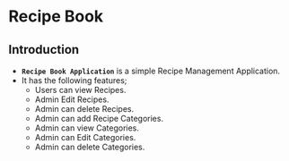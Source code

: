 # Recipe Book

## Introduction

- **`Recipe Book Application`** is a simple Recipe Management Application.
- It has the following features;
  - Users can view Recipes.
  - Admin Edit Recipes.
  - Admin can delete Recipes.
  - Admin can add Recipe Categories.
  - Admin can view Categories.
  - Admin can Edit Categories.
  - Admin can delete Categories.
